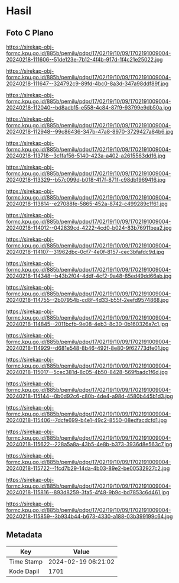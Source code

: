 # Hasil

## Foto C Plano

https://sirekap-obj-formc.kpu.go.id/885b/pemilu/pdpr/17/02/19/10/09/1702191009004-20240218-111606--51de123e-7b12-4f4b-917d-1f4c21e25022.jpg

https://sirekap-obj-formc.kpu.go.id/885b/pemilu/pdpr/17/02/19/10/09/1702191009004-20240218-111647--324792c9-89fd-4bc0-8a3d-347a98ddf89f.jpg

https://sirekap-obj-formc.kpu.go.id/885b/pemilu/pdpr/17/02/19/10/09/1702191009004-20240218-112040--bd8acb15-e558-4c84-87f9-93799e9db50a.jpg

https://sirekap-obj-formc.kpu.go.id/885b/pemilu/pdpr/17/02/19/10/09/1702191009004-20240218-112948--99c86436-347b-47a8-8970-3729427a84b6.jpg

https://sirekap-obj-formc.kpu.go.id/885b/pemilu/pdpr/17/02/19/10/09/1702191009004-20240218-113718--3c1faf56-5140-423a-a402-a2615563dd16.jpg

https://sirekap-obj-formc.kpu.go.id/885b/pemilu/pdpr/17/02/19/10/09/1702191009004-20240218-113329--b57c099d-b018-417f-871f-c98db1969416.jpg

https://sirekap-obj-formc.kpu.go.id/885b/pemilu/pdpr/17/02/19/10/09/1702191009004-20240218-113814--e27088fe-5865-452a-8742-c499289c1f61.jpg

https://sirekap-obj-formc.kpu.go.id/885b/pemilu/pdpr/17/02/19/10/09/1702191009004-20240218-114012--042839cd-4222-4cd0-b024-83b76911bea2.jpg

https://sirekap-obj-formc.kpu.go.id/885b/pemilu/pdpr/17/02/19/10/09/1702191009004-20240218-114107--31962dbc-0cf7-4e0f-8157-cec3bfafdc9d.jpg

https://sirekap-obj-formc.kpu.go.id/885b/pemilu/pdpr/17/02/19/10/09/1702191009004-20240218-114348--b43b2f04-4ddf-4cf2-9a48-85ed49dd66ab.jpg

https://sirekap-obj-formc.kpu.go.id/885b/pemilu/pdpr/17/02/19/10/09/1702191009004-20240218-114755--2b07954b-cd8f-4d33-b55f-2eefd9574868.jpg

https://sirekap-obj-formc.kpu.go.id/885b/pemilu/pdpr/17/02/19/10/09/1702191009004-20240218-114845--2011bcfb-9e08-4eb3-8c30-0b160326a7c1.jpg

https://sirekap-obj-formc.kpu.go.id/885b/pemilu/pdpr/17/02/19/10/09/1702191009004-20240218-114929--d681e548-8b46-492f-8e80-9f62773dfe01.jpg

https://sirekap-obj-formc.kpu.go.id/885b/pemilu/pdpr/17/02/19/10/09/1702191009004-20240218-115017--5cec381d-8c05-4b50-8428-569fbadc1f6d.jpg

https://sirekap-obj-formc.kpu.go.id/885b/pemilu/pdpr/17/02/19/10/09/1702191009004-20240218-115144--0b0d92c6-c80b-4de4-a98d-4580b445b1d3.jpg

https://sirekap-obj-formc.kpu.go.id/885b/pemilu/pdpr/17/02/19/10/09/1702191009004-20240218-115406--7dcfe699-b4e1-49c2-8550-08edfacdcfd1.jpg

https://sirekap-obj-formc.kpu.go.id/885b/pemilu/pdpr/17/02/19/10/09/1702191009004-20240218-115622--228a5a8a-43b5-4e8b-b373-3936d8e563c7.jpg

https://sirekap-obj-formc.kpu.go.id/885b/pemilu/pdpr/17/02/19/10/09/1702191009004-20240218-115722--1fcd7b29-14da-4b03-89e2-be00532927c2.jpg

https://sirekap-obj-formc.kpu.go.id/885b/pemilu/pdpr/17/02/19/10/09/1702191009004-20240218-115816--893d8259-3fa5-4f48-9b9c-bd7853c6d461.jpg

https://sirekap-obj-formc.kpu.go.id/885b/pemilu/pdpr/17/02/19/10/09/1702191009004-20240218-115859--3b934b44-b673-4330-a188-03b399199c64.jpg


## Metadata

| Key        | Value               |
| ---------- | ------------------- |
| Time Stamp | 2024-02-19 06:21:02 |
| Kode Dapil | 1701                |



